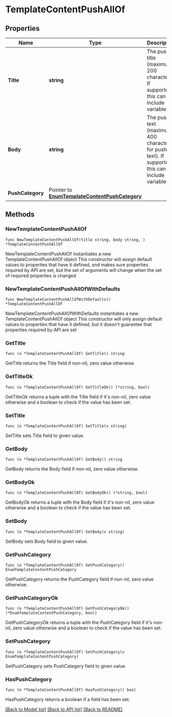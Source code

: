 # TemplateContentPushAllOf

## Properties

Name | Type | Description | Notes
------------ | ------------- | ------------- | -------------
**Title** | **string** | The push title (maximum 200 characters). If supported, this can include variables. | 
**Body** | **string** | The push text (maximum 400 characters for push text). If supported, this can include variables. | 
**PushCategory** | Pointer to [**EnumTemplateContentPushCategory**](EnumTemplateContentPushCategory.md) |  | [optional] [default to ENUMTEMPLATECONTENTPUSHCATEGORY_BANNER_BUTTONS]

## Methods

### NewTemplateContentPushAllOf

`func NewTemplateContentPushAllOf(title string, body string, ) *TemplateContentPushAllOf`

NewTemplateContentPushAllOf instantiates a new TemplateContentPushAllOf object
This constructor will assign default values to properties that have it defined,
and makes sure properties required by API are set, but the set of arguments
will change when the set of required properties is changed

### NewTemplateContentPushAllOfWithDefaults

`func NewTemplateContentPushAllOfWithDefaults() *TemplateContentPushAllOf`

NewTemplateContentPushAllOfWithDefaults instantiates a new TemplateContentPushAllOf object
This constructor will only assign default values to properties that have it defined,
but it doesn't guarantee that properties required by API are set

### GetTitle

`func (o *TemplateContentPushAllOf) GetTitle() string`

GetTitle returns the Title field if non-nil, zero value otherwise.

### GetTitleOk

`func (o *TemplateContentPushAllOf) GetTitleOk() (*string, bool)`

GetTitleOk returns a tuple with the Title field if it's non-nil, zero value otherwise
and a boolean to check if the value has been set.

### SetTitle

`func (o *TemplateContentPushAllOf) SetTitle(v string)`

SetTitle sets Title field to given value.


### GetBody

`func (o *TemplateContentPushAllOf) GetBody() string`

GetBody returns the Body field if non-nil, zero value otherwise.

### GetBodyOk

`func (o *TemplateContentPushAllOf) GetBodyOk() (*string, bool)`

GetBodyOk returns a tuple with the Body field if it's non-nil, zero value otherwise
and a boolean to check if the value has been set.

### SetBody

`func (o *TemplateContentPushAllOf) SetBody(v string)`

SetBody sets Body field to given value.


### GetPushCategory

`func (o *TemplateContentPushAllOf) GetPushCategory() EnumTemplateContentPushCategory`

GetPushCategory returns the PushCategory field if non-nil, zero value otherwise.

### GetPushCategoryOk

`func (o *TemplateContentPushAllOf) GetPushCategoryOk() (*EnumTemplateContentPushCategory, bool)`

GetPushCategoryOk returns a tuple with the PushCategory field if it's non-nil, zero value otherwise
and a boolean to check if the value has been set.

### SetPushCategory

`func (o *TemplateContentPushAllOf) SetPushCategory(v EnumTemplateContentPushCategory)`

SetPushCategory sets PushCategory field to given value.

### HasPushCategory

`func (o *TemplateContentPushAllOf) HasPushCategory() bool`

HasPushCategory returns a boolean if a field has been set.


[[Back to Model list]](../README.md#documentation-for-models) [[Back to API list]](../README.md#documentation-for-api-endpoints) [[Back to README]](../README.md)


